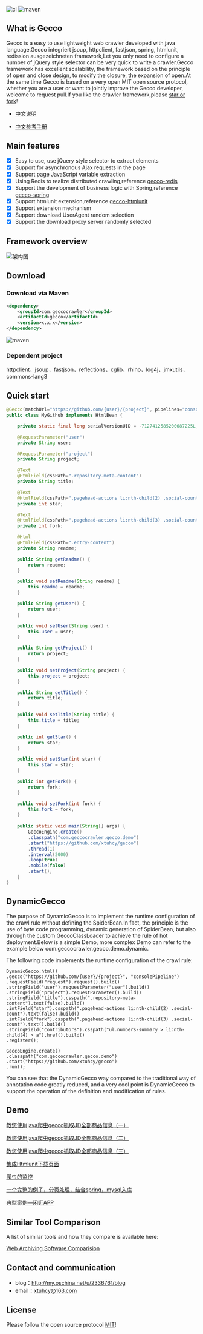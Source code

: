 ![ci](https://api.travis-ci.org/xtuhcy/gecco.svg?branch=master)
![maven](https://img.shields.io/maven-central/v/com.geccocrawler/gecco.svg?style=flat-square)

## What is Gecco
Gecco is a easy to use lightweight web crawler developed with java language.Gecco integriert jsoup, httpclient, fastjson, spring, htmlunit, redission ausgezeichneten framework,Let you only need to configure a number of jQuery style selector can be very quick to write a crawler.Gecco framework has excellent scalability, the framework based on the principle of open and close design, to modify the closure, the expansion of open.At the same time Gecco is based on a very open MIT open source protocol, whether you are a user or want to jointly improve the Gecco developer, welcome to request pull.If you like the crawler framework,please [star or fork](https://github.com/xtuhcy/gecco)!

* [中文说明](https://github.com/xtuhcy/gecco/blob/master/README_CN.md)

* [中文参考手册](http://www.geccocrawler.com/)

## Main features

* [x] Easy to use, use jQuery style selector to extract elements
* [x] Support for asynchronous Ajax requests in the page
* [x] Support page JavaScript variable extraction
* [x] Using Redis to realize distributed crawling,reference [gecco-redis](https://github.com/xtuhcy/gecco-redis)
* [x] Support the development of business logic with Spring,reference [gecco-spring](https://github.com/xtuhcy/gecco-spring)
* [x] Support htmlunit extension,reference [gecco-htmlunit](https://github.com/xtuhcy/gecco-htmlunit)
* [x] Support extension mechanism
* [x] Support download UserAgent random selection
* [x] Support the download proxy server randomly selected

## Framework overview
![架构图](https://raw.githubusercontent.com/xtuhcy/gecco/master/doc/%E6%9E%B6%E6%9E%84%E5%9B%BE.jpg)

## Download
### Download via Maven

```xml
<dependency>
    <groupId>com.geccocrawler</groupId>
    <artifactId>gecco</artifactId>
    <version>x.x.x</version>
</dependency>
```

![maven](https://img.shields.io/maven-central/v/com.geccocrawler/gecco.svg?style=flat-square)

### Dependent project
httpclient，jsoup，fastjson，reflections，cglib，rhino，log4j，jmxutils，commons-lang3

## Quick start

```java
@Gecco(matchUrl="https://github.com/{user}/{project}", pipelines="consolePipeline")
public class MyGithub implements HtmlBean {

    private static final long serialVersionUID = -7127412585200687225L;

    @RequestParameter("user")
    private String user;

    @RequestParameter("project")
    private String project;

    @Text
    @HtmlField(cssPath=".repository-meta-content")
    private String title;

    @Text
    @HtmlField(cssPath=".pagehead-actions li:nth-child(2) .social-count")
    private int star;

    @Text
    @HtmlField(cssPath=".pagehead-actions li:nth-child(3) .social-count")
    private int fork;

    @Html
    @HtmlField(cssPath=".entry-content")
    private String readme;

    public String getReadme() {
        return readme;
    }

    public void setReadme(String readme) {
        this.readme = readme;
    }

    public String getUser() {
        return user;
    }

    public void setUser(String user) {
        this.user = user;
    }

    public String getProject() {
        return project;
    }

    public void setProject(String project) {
        this.project = project;
    }

    public String getTitle() {
        return title;
    }

    public void setTitle(String title) {
        this.title = title;
    }

    public int getStar() {
        return star;
    }

    public void setStar(int star) {
        this.star = star;
    }

    public int getFork() {
        return fork;
    }

    public void setFork(int fork) {
        this.fork = fork;
    }
    
    public static void main(String[] args) {
        GeccoEngine.create()
        .classpath("com.geccocrawler.gecco.demo")
        .start("https://github.com/xtuhcy/gecco")
        .thread(1)
        .interval(2000)
        .loop(true)
        .mobile(false)
        .start();
    }
}
```

## DynamicGecco
The purpose of DynamicGecco is to implement the runtime configuration of the crawl rule without defining the SpiderBean.In fact, the principle is the use of byte code programming, dynamic generation of SpiderBean, but also through the custom GeccoClassLoader to achieve the rule of hot deployment.Below is a simple Demo, more complex Demo can refer to the example below com.geccocrawler.gecco.demo.dynamic.

The following code implements the runtime configuration of the crawl rule:

	DynamicGecco.html()
	.gecco("https://github.com/{user}/{project}", "consolePipeline")
	.requestField("request").request().build()
	.stringField("user").requestParameter("user").build()
	.stringField("project").requestParameter().build()
	.stringField("title").csspath(".repository-meta-content").text(false).build()
	.intField("star").csspath(".pagehead-actions li:nth-child(2) .social-count").text(false).build()
	.intField("fork").csspath(".pagehead-actions li:nth-child(3) .social-count").text().build()
	.stringField("contributors").csspath("ul.numbers-summary > li:nth-child(4) > a").href().build()
	.register();
	
	GeccoEngine.create()
	.classpath("com.geccocrawler.gecco.demo")
	.start("https://github.com/xtuhcy/gecco")
	.run();

You can see that the DynamicGecco way compared to the traditional way of annotation code greatly reduced, and a very cool point is DynamicGecco to support the operation of the definition and modification of rules.

## Demo
[教您使用java爬虫gecco抓取JD全部商品信息（一）](http://my.oschina.net/u/2336761/blog/620158)

[教您使用java爬虫gecco抓取JD全部商品信息（二）](http://my.oschina.net/u/2336761/blog/620827)

[教您使用java爬虫gecco抓取JD全部商品信息（三）](http://my.oschina.net/u/2336761/blog/624683)

[集成Htmlunit下载页面](http://my.oschina.net/u/2336761/blog/631959)

[爬虫的监控](http://my.oschina.net/u/2336761/blog/644330)

[一个完整的例子，分页处理，结合spring，mysql入库](http://git.oschina.net/xiaomaoguai/gecco-demo)

[典型案例—闲逛APP](http://www.geccocrawler.com/xg/)

## Similar Tool Comparison

A list of similar tools and how they compare is available here:

[Web Archiving Software Comparision](https://github.com/archivers-space/research/tree/master/web_archiving)

## Contact and communication

- blog：http://my.oschina.net/u/2336761/blog
- email：xtuhcy@163.com

## License
Please follow the open source protocol [MIT](https://raw.githubusercontent.com/xtuhcy/gecco/master/LICENSE)!
